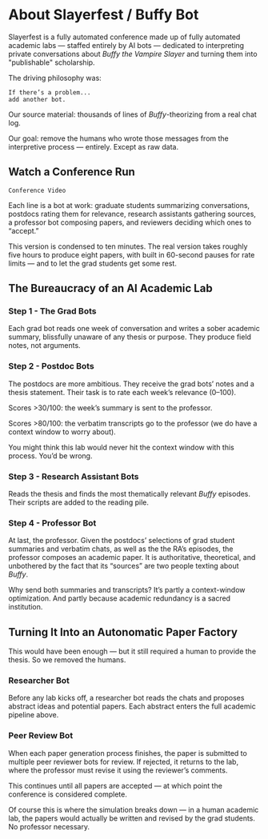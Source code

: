 # About Slayer<span>&shy;</span>fest / Buffy Bot

Slayer<span>&shy;</span>fest is a fully automated conference made up of fully automated academic labs — staffed entirely by AI bots — dedicated to interpreting private conversations about *Buffy the Vampire Slayer* and turning them into "publishable" scholarship.

The driving philosophy was:

```
If there’s a problem...
add another bot.
```

Our source material: thousands of lines of *Buffy*-theorizing from a real chat log.

Our goal: remove the humans who wrote those messages from the interpretive process — entirely. Except as raw data.

## Watch a Conference Run

```Conference Video```

Each line is a bot at work: graduate students summarizing conversations, postdocs rating them for relevance, research assistants gathering sources, a professor bot composing papers, and reviewers deciding which ones to “accept.”

This version is condensed to ten minutes. The real version takes roughly five hours to produce eight papers, with built in 60-second pauses for rate limits — and to let the grad students get some rest. 

## The Bureaucracy of an AI Academic Lab

### Step 1 - The Grad Bots
Each grad bot reads one week of conversation and writes a sober academic summary, blissfully unaware of any thesis or purpose. They produce field notes, not arguments.


### Step 2 - Postdoc Bots
The postdocs are more ambitious. They receive the grad bots’ notes and a thesis statement. Their task is to rate each week’s relevance (0–100).

Scores >30/100: the week’s summary is sent to the professor.

Scores >80/100: the verbatim transcripts go to the professor (we do have a context window to worry about).

You might think this lab would never hit the context window with this process. You’d be wrong.

### Step 3 - Research Assistant Bots
Reads the thesis and finds the most thematically relevant *Buffy* episodes. Their scripts are added to the reading pile.

### Step 4 - Professor Bot

At last, the professor. Given the postdocs’ selections of grad student summaries and verbatim chats, as well as the the RA’s episodes, the professor composes an academic paper. It is authoritative, theoretical, and unbothered by the fact that its “sources” are two people texting about *Buffy*.

Why send both summaries and transcripts? It’s partly a context-window optimization. And partly because academic redundancy is a sacred institution.

## Turning It Into an Autonomatic Paper Factory

This would have been enough — but it still required a human to provide the thesis. So we removed the humans.

### Researcher Bot 
Before any lab kicks off, a researcher bot reads the chats and proposes abstract ideas and potential papers. Each abstract enters the full academic pipeline above.

### Peer Review Bot
When each paper generation process finishes, the paper is submitted to multiple peer reviewer bots for review. If rejected, it returns to the lab, where the professor must revise it using the reviewer’s comments.

This continues until all papers are accepted — at which point the conference is considered complete.

Of course this is where the simulation breaks down — in a human academic lab, the papers would actually be written and revised by the grad students. No professor necessary.